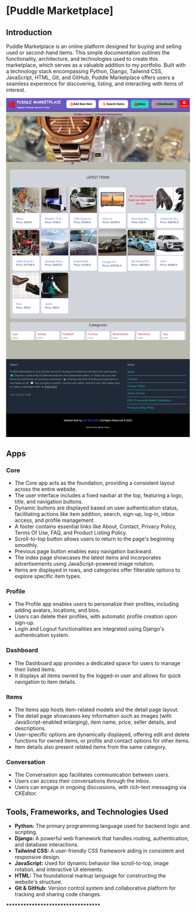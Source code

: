 # [Puddle Marketplace]



## Introduction
Puddle Marketplace is an online platform designed for buying and selling used or second-hand items. This simple documentation outlines the functionality, architecture, and technologies used to create this marketplace, which serves as a valuable addition to my portfolio. Built with a technology stack encompassing Python, Django, Tailwind CSS, JavaScript, HTML, Git, and GitHub, Puddle Marketplace offers users a seamless experience for discovering, listing, and interacting with items of interest.

![Puddle Marketplace Frontpage](puddle/media/readme_images/frontpage.png)


## Apps

### Core
- The Core app acts as the foundation, providing a consistent layout across the entire website.
- The user interface includes a fixed navbar at the top, featuring a logo, title, and navigation buttons.
- Dynamic buttons are displayed based on user authentication status, facilitating actions like item addition, search, sign-up, log-in, inbox access, and profile management.
- A footer contains essential links like About, Contact, Privacy Policy, Terms Of Use, FAQ, and Product Listing Policy.
- Scroll-to-top button allows users to return to the page's beginning smoothly.
- Previous page button enables easy navigation backward.
- The index page showcases the latest items and incorporates advertisements using JavaScript-powered image rotation.
- Items are displayed in rows, and categories offer filterable options to explore specific item types.

### Profile
- The Profile app enables users to personalize their profiles, including adding avatars, locations, and bios.
- Users can delete their profiles, with automatic profile creation upon sign-up.
- Login and Logout functionalities are integrated using Django's authentication system.

### Dashboard
- The Dashboard app provides a dedicated space for users to manage their listed items.
- It displays all items owned by the logged-in user and allows for quick navigation to item details.

### Items
- The Items app hosts item-related models and the detail page layout.
- The detail page showcases key information such as images (with JavaScript-enabled enlarging), item name, price, seller details, and descriptions.
- User-specific options are dynamically displayed, offering edit and delete functions for owned items, or profile and contact options for other items.
- Item details also present related items from the same category.

### Conversation
- The Conversation app facilitates communication between users.
- Users can access their conversations through the inbox.
- Users can engage in ongoing discussions, with rich-text messaging via CKEditor.

## Tools, Frameworks, and Technologies Used
- **Python:** The primary programming language used for backend logic and scripting.
- **Django:** A powerful web framework that handles routing, authentication, and database interactions.
- **Tailwind CSS:** A user-friendly CSS framework aiding in consistent and responsive design.
- **JavaScript:** Used for dynamic behavior like scroll-to-top, image rotation, and interactive UI elements.
- **HTML:** The foundational markup language for constructing the website's structure.
- **Git & GitHub:** Version control system and collaborative platform for tracking and sharing code changes.


 **\*\*\*\*\*\*\*\*\*\*\*\*\*\*\*\*\*\*\*\*\*\*\*\*\*\*\*\*\*\*\*\*\***
